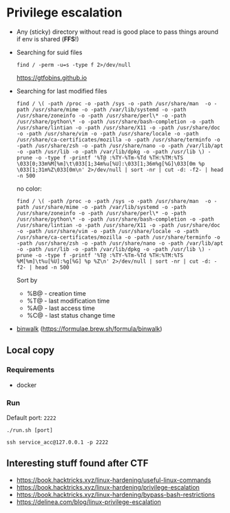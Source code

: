 # Privilege escalation

- Any (sticky) directory without read is good place to pass things around if env is shared (**FFS**!)

- Searching for suid files
  ```shell
  find / -perm -u=s -type f 2>/dev/null
  ```
  https://gtfobins.github.io

- Searching for last modified files
  ```shell
  find / \( -path /proc -o -path /sys -o -path /usr/share/man  -o -path /usr/share/mime -o -path /var/lib/systemd -o -path /usr/share/zoneinfo -o -path /usr/share/perl\* -o -path /usr/share/python\* -o -path /usr/share/bash-completion -o -path /usr/share/lintian -o -path /usr/share/X11 -o -path /usr/share/doc -o -path /usr/share/vim -o -path /usr/share/locale -o -path /usr/share/ca-certificates/mozilla -o -path /usr/share/terminfo -o -path /usr/share/zsh -o -path /usr/share/nano -o -path /var/lib/apt -o -path /usr/lib -o -path /var/lib/dpkg -o -path /usr/lib \) -prune -o -type f -printf '%T@ :%TY-%Tm-%Td %TH:%TM:%TS \033[0;33m%M[%m]\t\033[1;34m%u[%U]:\033[1;36m%g[%G]\033[0m %p \033[1;31m%Z\033[0m\n' 2>/dev/null | sort -nr | cut -d: -f2- | head -n 500
  ```
  no color:
  ```shell
  find / \( -path /proc -o -path /sys -o -path /usr/share/man  -o -path /usr/share/mime -o -path /var/lib/systemd -o -path /usr/share/zoneinfo -o -path /usr/share/perl\* -o -path /usr/share/python\* -o -path /usr/share/bash-completion -o -path /usr/share/lintian -o -path /usr/share/X11 -o -path /usr/share/doc -o -path /usr/share/vim -o -path /usr/share/locale -o -path /usr/share/ca-certificates/mozilla -o -path /usr/share/terminfo -o -path /usr/share/zsh -o -path /usr/share/nano -o -path /var/lib/apt -o -path /usr/lib -o -path /var/lib/dpkg -o -path /usr/lib \) -prune -o -type f -printf '%T@ :%TY-%Tm-%Td %TH:%TM:%TS %M[%m]\t%u[%U]:%g[%G] %p %Z\n' 2>/dev/null | sort -nr | cut -d: -f2- | head -n 500
  ```
  Sort by
  - %B@ - creation time
  - %T@ - last modification time
  - %A@ - last access time
  - %C@ - last status change time

- [binwalk](https://github.com/ReFirmLabs/binwalk) (https://formulae.brew.sh/formula/binwalk) 

## Local copy

### Requirements
- docker

### Run
Default port: `2222`
```shell
./run.sh [port]
```
```shell
ssh service_acc@127.0.0.1 -p 2222
```


## Interesting stuff found after CTF
- https://book.hacktricks.xyz/linux-hardening/useful-linux-commands
- https://book.hacktricks.xyz/linux-hardening/privilege-escalation
- https://book.hacktricks.xyz/linux-hardening/bypass-bash-restrictions
- https://delinea.com/blog/linux-privilege-escalation
